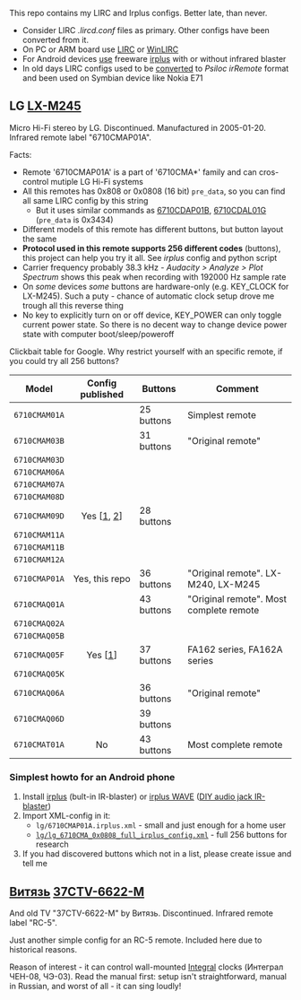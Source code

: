 This repo contains my LIRC and Irplus configs. Better late, than never.

* Consider LIRC *.lircd.conf* files as primary. Other configs have been converted from it.
* On PC or ARM board use [LIRC](http://www.lirc.org/) or [WinLIRC](http://winlirc.sourceforge.net/)
* For Android devices [use](https://irplus-remote.github.io/) freeware [irplus](https://play.google.com/store/apps/developer?id=binarymode&hl=en) with or without infrared blaster
* In old days LIRC configs used to be [converted](http://hardwarefetish.com/588-reconstruction-of-irremote-psiloc-com-psiloc-irremote) to *Psiloc irRemote* format and been used on Symbian device like Nokia E71


## LG [LX-M245](https://www.google.com/search?q=LG+LX-M245&tbm=isch)

Micro Hi-Fi stereo by LG. Discontinued. Manufactured in 2005-01-20. Infrared remote label "6710CMAP01A".

Facts:
* Remote '6710CMAP01A' is a part of '6710CMA*' family and can cros-control mutiple LG Hi-Fi systems
* All this remotes has 0x808 or 0x0808 (16 bit) `pre_data`, so you can find all same LIRC config by this string
    * But it uses similar commands as [6710CDAP01B](https://sourceforge.net/p/lirc-remotes/code/ci/master/tree/remotes/lg/6710CDAP01B.lircd.conf), [6710CDAL01G](https://sourceforge.net/p/lirc-remotes/code/ci/master/tree/remotes/lg/6710CDAL01G.lircd.conf) (`pre_data` is 0x3434)
* Different models of this remote has different buttons, but button layout the same
* **Protocol used in this remote supports 256 different codes** (buttons), this project can help you try it all. See *irplus* config and python script
* Carrier frequency probably 38.3 kHz - *Audacity > Analyze > Plot Spectrum* shows this peak when recording with 192000 Hz sample rate
* On *some* devices *some* buttons are hardware-only (e.g. KEY_CLOCK for LX-M245). Such a puty - chance of automatic clock setup drove me trough all this reverse thing
* No key to explicitly turn on or off device, KEY_POWER can only toggle current power state. So there is no decent way to change device power state with computer boot/sleep/poweroff

Clickbait table for Google. Why restrict yourself with an specific remote, if you could try all 256 buttons?

| Model         | Config published | Buttons    | Comment                  |
| :-----------: | :--------------: | ---------- | ------------------------ |
| `6710CMAM01A` |                  | 25 buttons | Simplest remote          |
| `6710CMAM03B` |                  | 31 buttons | "Original remote"        |
| `6710CMAM03D` |                  |            |                          |
| `6710CMAM06A` |                  |            |                          |
| `6710CMAM07A` |                  |            |                          |
| `6710CMAM08D` |                  |            |                          |
| `6710CMAM09D` | Yes [[1](https://sourceforge.net/p/lirc-remotes/mailman/attachment/90994684-d38f-ce19-6adf-27f4d021467e%40gmail.com/1/), [2](https://gist.github.com/besi/9aa3efe5a5def151420fdfacba21302a)] | 28 buttons | |
| `6710CMAM11A` |                  |            |                          |
| `6710CMAM11B` |                  |            |                          |
| `6710CMAM12A` |                  |            |                          |
| `6710CMAP01A` | Yes, this repo   | 36 buttons | "Original remote". LX-M240, LX-M245 |
| `6710CMAQ01A` |                  | 43 buttons | "Original remote". Most complete remote |
| `6710CMAQ02A` |                  |            |                          |
| `6710CMAQ05B` |                  |            |                          |
| `6710CMAQ05F` | Yes [[1](https://sourceforge.net/p/lirc/mailman/message/32481685/)] | 37 buttons | FA162 series, FA162A series |
| `6710CMAQ05K` |                  |            |                          |
| `6710CMAQ06A` |                  | 36 buttons | "Original remote"        |
| `6710CMAQ06D` |                  | 39 buttons |                          |
| `6710CMAT01A` | No               | 43 buttons | Most complete remote     |

### Simplest howto for an Android phone

1. Install [irplus](https://play.google.com/store/apps/developer?id=binarymode&hl=en) (bult-in IR-blaster) or [irplus WAVE](https://play.google.com/store/apps/details?id=net.binarymode.android.irpluswave&hl=en) ([DIY audio jack IR-blaster](https://irplus-remote.github.io/#audio))
2. Import XML-config in it:
    * `lg/6710CMAP01A.irplus.xml` - small and just enough for a home user
    * [`lg/lg_6710CMA_0x0808_full_irplus_config.xml`](https://github.com/radioxoma/infrared/blob/master/lg/lg_6710CMA_0x0808_full_irplus_config.xml) - full 256 buttons for research
3. If you had discovered buttons which not in a list, please create issue and tell me

## [Витязь](http://www.vityas.com) [37CTV-6622-M](https://www.google.com/search?q=37CTV-6622-M&tbm=isch)

And old TV "37CTV-6622-M" by Витязь. Discontinued. Infrared remote label "RC-5".

Just another simple config for an RC-5 remote. Included here due to historical reasons.

Reason of interest - it can control wall-mounted [Integral](https://integral.by) clocks (Интеграл ЧЕН-08, ЧЭ-03). Read the manual first: setup isn't straightforward, manual in Russian, and worst of all - it can sing loudly!
